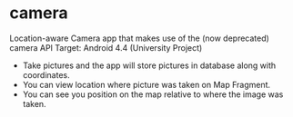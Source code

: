 # camera

Location-aware Camera app that makes use of the (now deprecated) camera API
Target: Android 4.4 (University Project)

- Take pictures and the app will store pictures in database along with coordinates.
- You can view location where picture was taken on Map Fragment.
- You can see you position on the map relative to where the image was taken.

